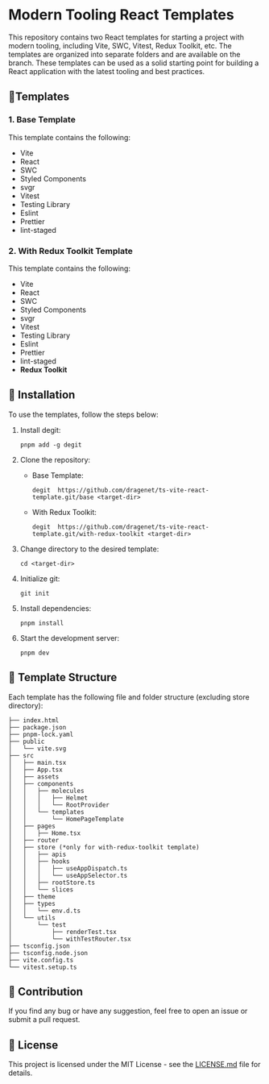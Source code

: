 # Modern Tooling React Templates

This repository contains two React templates for starting a project with modern 
tooling, including Vite, SWC, Vitest, Redux Toolkit, etc. The templates are organized
into separate folders and are available on the branch. 
These templates can be used as a solid starting point for building a React application 
with the latest tooling and best practices.

## 📝Templates
### 1. Base Template
This template contains the following:

- Vite
- React
- SWC
- Styled Components
- svgr
- Vitest
- Testing Library
- Eslint
- Prettier
- lint-staged

### 2. With Redux Toolkit Template

This template contains the following:

- Vite
- React
- SWC
- Styled Components
- svgr
- Vitest
- Testing Library
- Eslint
- Prettier
- lint-staged
- __Redux Toolkit__

## 🔧 Installation

To use the templates, follow the steps below:

1. Install degit:

   ```
   pnpm add -g degit
   ```

2. Clone the repository:
   - Base Template:
      ```
      degit  https://github.com/dragenet/ts-vite-react-template.git/base <target-dir>
      ```
   - With Redux Toolkit:
      ```
      degit  https://github.com/dragenet/ts-vite-react-template.git/with-redux-toolkit <target-dir>
      ```

3. Change directory to the desired template:

   ```
   cd <target-dir>
   ```
   
4. Initialize git:
    ```
    git init
    ```

5. Install dependencies:

   ```
   pnpm install
   ```

6. Start the development server:

   ```
   pnpm dev
   ```

## 📁 Template Structure

Each template has the following file and folder structure (excluding store directory):

```
├── index.html
├── package.json
├── pnpm-lock.yaml
├── public
│   └── vite.svg
├── src
│   ├── main.tsx
│   ├── App.tsx
│   ├── assets
│   ├── components
│   │   ├── molecules
│   │   │   ├── Helmet
│   │   │   └── RootProvider
│   │   └── templates
│   │       └── HomePageTemplate
│   ├── pages
│   │   ├── Home.tsx
│   ├── router
│   ├── store (*only for with-redux-toolkit template)
│   │   ├── apis
│   │   ├── hooks
│   │   │   ├── useAppDispatch.ts
│   │   │   └── useAppSelector.ts
│   │   ├── rootStore.ts
│   │   └── slices
│   ├── theme
│   ├── types
│   │   └── env.d.ts
│   └── utils
│       └── test
│           ├── renderTest.tsx
│           └── withTestRouter.tsx
├── tsconfig.json
├── tsconfig.node.json
├── vite.config.ts
└── vitest.setup.ts

```

## 📝 Contribution

If you find any bug or have any suggestion, feel free to open an issue or submit a pull request.

## 🔐 License

This project is licensed under the MIT License - see the [LICENSE.md](LICENSE.md) file for details.
